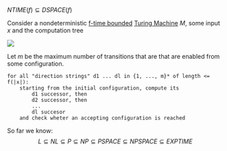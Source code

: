 

$NTIME(f) \subseteq DSPACE(f)$

Consider a nondeterministic [f-time bounded](Time%20and%20Space%20bounded%20computation.md) [Turing Machine](Turing%20Machines.md) $M$, some input $x$ and the computation tree 

![](DTIME%20and%20NTIME%20space%20inclusion%202025-05-03%2013.15.02.excalidraw)

Let $m$ be the maximum number of transitions that are that are enabled from some configuration.

```
for all "direction strings" d1 ... dl in {1, ..., m}* of length <= f(|x|):
	starting from the initial configuration, compute its 
		d1 successor, then
		d2 successor, then
		...
		dl succesor
	and check wheter an accepting configuration is reached
```



So far we know:
$$L \subseteq NL \subseteq P \subseteq NP \subseteq PSPACE \subseteq NPSPACE \subseteq EXPTIME$$

